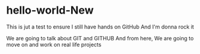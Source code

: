 # hello-world-New
This is jut a test to ensure I still have hands on GitHub
And I'm donna rock it

We are going to talk about GIT and GITHUB
And from here, We are going to move on and work on real life projects
